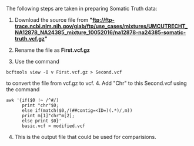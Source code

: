 The following steps are taken in preparing Somatic Truth data:

1. Download the source file from **"ftp://ftp-trace.ncbi.nlm.nih.gov/giab/ftp/use_cases/mixtures/UMCUTRECHT_NA12878_NA24385_mixture_10052016/na12878-na24385-somatic-truth.vcf.gz"**

2. Rename the file as **First.vcf.gz**

3. Use the command 

```
bcftools view -O v First.vcf.gz > Second.vcf
```

to convert the file from vcf.gz to vcf.
4. Add "Chr" to this Second.vcf using the command 

```
awk '{if($0 !~ /^#/) 
      print "chr"$0; 
      else if(match($0,/(##contig=<ID=)(.*)/,m)) 
      print m[1]"chr"m[2]; 
      else print $0}' 
      basic.vcf > modified.vcf
```

4. This is the output file that could be used for comparisions.
